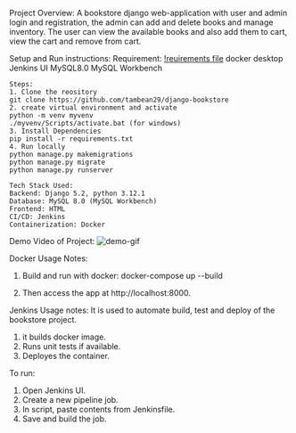 Project Overview: 
A bookstore django web-application with user and admin login and registration, the admin can add and delete books and manage inventory. The user can view the available books and also add them to cart, view the cart and remove from cart.

Setup and Run instructions: 
    Requirement: 
    [!reuirements file](./requirements.txt)
    docker desktop
    Jenkins UI
    MySQL8.0
    MySQL Workbench

    Steps:
    1. Clone the reository
    git clone https://github.com/tambean29/django-bookstore
    2. create virtual environment and activate
    python -m venv myvenv
    ./myvenv/Scripts/activate.bat (for windows)
    3. Install Dependencies
    pip install -r requirements.txt
    4. Run locally
    python manage.py makemigrations
    python manage.py migrate
    python manage.py runserver

    Tech Stack Used:
    Backend: Django 5.2, python 3.12.1
    Database: MySQL 8.0 (MySQL Workbench)
    Frontend: HTML
    CI/CD: Jenkins
    Containerization: Docker

Demo Video of Project:
![demo-gif](./assets/django-bookstore-demo.gif)

Docker Usage Notes:
1. Build and run with docker:
docker-compose up --build

2. Then access the app at http://localhost:8000.


Jenkins Usage notes:
 It is used to automate build, test and deploy of the bookstore project.
 1. it builds docker image.
 2. Runs unit tests if available.
 3. Deployes the container.

 To run:
 1. Open Jenkins UI. 
 2. Create a new pipeline job.
 3. In script, paste contents from Jenkinsfile.
 4. Save and build the job.
